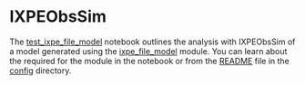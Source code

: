 # IXPEObsSim

The [test_ixpe_file_model](./test_ixpe_file_model.ipynb) notebook outlines the analysis with IXPEObsSim of a model generated using the [ixpe_file_model](config/ixpe_file_model.py) module.   You can learn about the required for the module in the notebook or from the [README](config/Readme.md) file in the [config](config/) directory.
